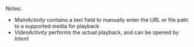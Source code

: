 Notes:

* _MainActivity_ contains a text field to manually enter the URL or file path to a supported media for playback
* _VideoActivity_ performs the actual playback, and can be opened by _Intent_
